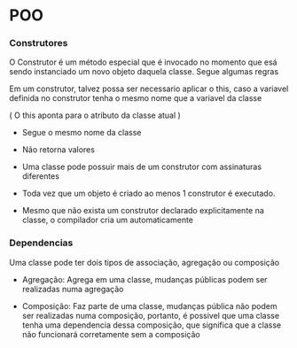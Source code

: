 # POO

### Construtores

O Construtor é um método especial que é invocado no momento que esá sendo instanciado um novo objeto daquela classe. Segue algumas regras

Em um construtor, talvez possa ser necessario aplicar o this, caso a variavel definida no construtor tenha o mesmo nome que a variavel da classe

( O this aponta para o atributo da classe atual )

- Segue o mesmo nome da classe

- Não retorna valores

- Uma classe pode possuir mais de um construtor com assinaturas diferentes

- Toda vez que um objeto é criado ao menos 1 construtor é executado.

- Mesmo que não exista um construtor declarado explicitamente na classe, o compilador cria um automaticamente

### Dependencias

Uma classe pode ter dois tipos de associação, agregação ou composição

- Agregação: Agrega em uma classe, mudanças públicas podem ser realizadas numa agregação

- Composição: Faz parte de uma classe, mudanças pública não podem ser realizadas numa composição, portanto, é possivel que uma classe tenha uma dependencia dessa composição, que significa que a classe não funcionará corretamente sem a composição
